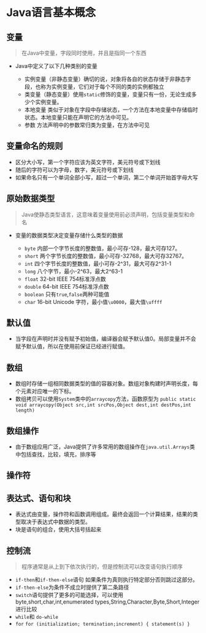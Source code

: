 # Java语言基本概念

## 变量
> 在Java中变量，字段同时使用，并且是指同一个东西

+ Java中定义了以下几种类别的变量

  + 实例变量（非静态变量）确切的说，对象将各自的状态存储于非静态字段，也称为实例变量，它们对于每个不同的类的实例都独立
  + 类变量（静态变量）使用`static`修饰的变量，变量只有一份，无论生成多少个实例变量。
  + 本地变量 类似于对象在字段中存储状态，一个方法在本地变量中存储临时状态。本地变量只能在声明它的方法中可见。
  + 参数 方法声明中的参数常归类为变量，在方法中可见

## 变量命名的规则

  + 区分大小写，第一个字符应该为英文字符，美元符号或下划线
  + 随后的字符可以为字母，数字，美元符号或下划线
  + 如果命名只有一个单词全部小写，超过一个单词，第二个单词开始首字母大写

## 原始数据类型
> Java使静态类型语言，这意味着变量使用前必须声明，包括变量类型和命名

+ 变量的数据类型决定变量存储什么类型的数据

  + `byte` 内部一个字节长度的整数值，最小可存-128，最大可存127。
  + `short` 两个字节长度的整数值，最小可存-32768，最大可存32767。
  + `int` 四个字节长度的整数值，最小可存-2^31，最大可存2^31-1
  + `long` 八个字节，最小-2^63，最大2^63-1
  + `float` 32-bit IEEE 754标准浮点数
  + `double` 64-bit IEEE 754标准浮点数
  + `boolean` 只有`true`,`false`两种可能值
  + `char` 16-bit Unicode 字符，最小值`\u0000`，最大值`\uffff`

## 默认值

+ 当字段在声明时并没有赋予初始值，编译器会赋予默认值0。局部变量并不会赋予默认值，所以在使用前保证已经进行赋值。

## 数组

+ 数组时存储一组相同数据类型的值的容器对象。数组对象构建时声明长度，每个元素对应唯一的下标。
+ 数组拷贝可以使用`System`类中的`arraycopy`方法，函数原型为
`public static void arraycopy(Object src,int srcPos,Object dest,int destPos,int length)`

## 数组操作

+ 由于数组应用广泛，Java提供了许多常用的数组操作在`java.util.Arrays`类中包括查找，比较，填充，排序等

## 操作符

## 表达式、语句和块

+ 表达式由变量，操作符和函数调用组成。最终会返回一个计算结果，结果的类型取决于表达式中数据的类型。
+ 块是语句的组合，使用大括号括起来

## 控制流
> 程序通常是从上到下依次执行的，但是控制流可以改变语句执行顺序

+ `if-then`和`if-then-else`语句 如果条件为真则执行特定部分否则跳过这部分。
+ `if-then-else`为条件不成立时提供了第二条路径
+ `switch`语句提供了更多的可能选择，可以使用byte,short,char,int,enumerated types,String,Character,Byte,Short,Integer进行比较
+ `while`和 `do-while`
+ `for` `for (initialization; termination;increment) { statement(s) }`
